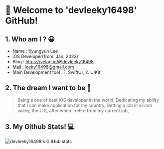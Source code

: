 # 🌈  Welcome to 'devleeky16498' GitHub!

## 1. Who am I ? 😀
- Name : Kyungyun Lee
- iOS Developer(from: Jan, 2022)
- Blog : https://velog.io/@devleeky16498
- Mail : leeky16498@gmail.com
- Main Development tool : 1. SwiftUI, 2. UIKit

## 2. The dream I want to be 🔮
> Being a one of best iOS developer in the world,
> Dedicating my ability that I can make application for my country,
> Getting a job in silicon valley, the U.S,  after when I retire from my current job,

## 3. My Github Stats! 💻
![devleeky16498's GitHub stats](https://github-readme-stats.vercel.app/api?username=leeky16498&show_icons=true&theme=radical)

<!--
**leeky16498/leeky16498** is a ✨ _special_ ✨ repository because its `README.md` (this file) appears on your GitHub profile.

Here are some ideas to get you started:

- 🔭 I’m currently working on ...
- 🌱 I’m currently learning ...
- 👯 I’m looking to collaborate on ...
- 🤔 I’m looking for help with ...
- 💬 Ask me about ...
- 📫 How to reach me: ...
- 😄 Pronouns: ...
- ⚡ Fun fact: ...
-->
